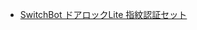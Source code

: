 - [SwitchBot ドアロックLite 指紋認証セット](https://www.switchbot.jp/products/switchbot-lock-lite-starter-combo)
